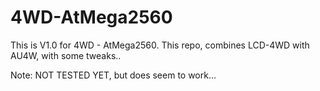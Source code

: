 # 4WD-AtMega2560
This is V1.0 for 4WD - AtMega2560. This repo, combines LCD-4WD with AU4W, with some tweaks..

Note: NOT TESTED YET, but does seem to work...
